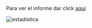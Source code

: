 Para ver el informe dar click [aqui](https://lookerstudio.google.com/reporting/ddf3ed9a-1a1a-4639-8e74-4ea260813e3b/page/4R57D)

![estadistica](Visualización_edad_sexo_clasificacion_estado.png)


